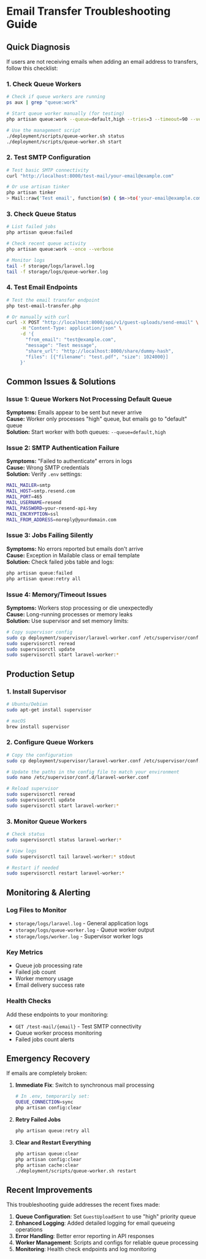 # Email Transfer Troubleshooting Guide

## Quick Diagnosis

If users are not receiving emails when adding an email address to transfers, follow this checklist:

### 1. Check Queue Workers
```bash
# Check if queue workers are running
ps aux | grep "queue:work"

# Start queue worker manually (for testing)
php artisan queue:work --queue=default,high --tries=3 --timeout=90 --verbose

# Use the management script
./deployment/scripts/queue-worker.sh status
./deployment/scripts/queue-worker.sh start
```

### 2. Test SMTP Configuration
```bash
# Test basic SMTP connectivity
curl "http://localhost:8000/test-mail/your-email@example.com"

# Or use artisan tinker
php artisan tinker
> Mail::raw('Test email', function($m) { $m->to('your-email@example.com')->subject('Test'); });
```

### 3. Check Queue Status
```bash
# List failed jobs
php artisan queue:failed

# Check recent queue activity
php artisan queue:work --once --verbose

# Monitor logs
tail -f storage/logs/laravel.log
tail -f storage/logs/queue-worker.log
```

### 4. Test Email Endpoints
```bash
# Test the email transfer endpoint
php test-email-transfer.php

# Or manually with curl
curl -X POST "http://localhost:8000/api/v1/guest-uploads/send-email" \
     -H "Content-Type: application/json" \
     -d '{
       "from_email": "test@example.com",
       "message": "Test message",
       "share_url": "http://localhost:8000/share/dummy-hash",
       "files": [{"filename": "test.pdf", "size": 1024000}]
     }'
```

## Common Issues & Solutions

### Issue 1: Queue Workers Not Processing Default Queue
**Symptoms:** Emails appear to be sent but never arrive  
**Cause:** Worker only processes "high" queue, but emails go to "default" queue  
**Solution:** Start worker with both queues: `--queue=default,high`

### Issue 2: SMTP Authentication Failure
**Symptoms:** "Failed to authenticate" errors in logs  
**Cause:** Wrong SMTP credentials  
**Solution:** Verify `.env` settings:
```bash
MAIL_MAILER=smtp
MAIL_HOST=smtp.resend.com
MAIL_PORT=465
MAIL_USERNAME=resend
MAIL_PASSWORD=your-resend-api-key
MAIL_ENCRYPTION=ssl
MAIL_FROM_ADDRESS=noreply@yourdomain.com
```

### Issue 3: Jobs Failing Silently
**Symptoms:** No errors reported but emails don't arrive  
**Cause:** Exception in Mailable class or email template  
**Solution:** Check failed jobs table and logs:
```bash
php artisan queue:failed
php artisan queue:retry all
```

### Issue 4: Memory/Timeout Issues
**Symptoms:** Workers stop processing or die unexpectedly  
**Cause:** Long-running processes or memory leaks  
**Solution:** Use supervisor and set memory limits:
```bash
# Copy supervisor config
sudo cp deployment/supervisor/laravel-worker.conf /etc/supervisor/conf.d/
sudo supervisorctl reread
sudo supervisorctl update
sudo supervisorctl start laravel-worker:*
```

## Production Setup

### 1. Install Supervisor
```bash
# Ubuntu/Debian
sudo apt-get install supervisor

# macOS
brew install supervisor
```

### 2. Configure Queue Workers
```bash
# Copy the configuration
sudo cp deployment/supervisor/laravel-worker.conf /etc/supervisor/conf.d/

# Update the paths in the config file to match your environment
sudo nano /etc/supervisor/conf.d/laravel-worker.conf

# Reload supervisor
sudo supervisorctl reread
sudo supervisorctl update
sudo supervisorctl start laravel-worker:*
```

### 3. Monitor Queue Workers
```bash
# Check status
sudo supervisorctl status laravel-worker:*

# View logs
sudo supervisorctl tail laravel-worker:* stdout

# Restart if needed
sudo supervisorctl restart laravel-worker:*
```

## Monitoring & Alerting

### Log Files to Monitor
- `storage/logs/laravel.log` - General application logs
- `storage/logs/queue-worker.log` - Queue worker output
- `storage/logs/worker.log` - Supervisor worker logs

### Key Metrics
- Queue job processing rate
- Failed job count
- Worker memory usage
- Email delivery success rate

### Health Checks
Add these endpoints to your monitoring:
- `GET /test-mail/{email}` - Test SMTP connectivity
- Queue worker process monitoring
- Failed jobs count alerts

## Emergency Recovery

If emails are completely broken:

1. **Immediate Fix**: Switch to synchronous mail processing
   ```bash
   # In .env, temporarily set:
   QUEUE_CONNECTION=sync
   php artisan config:clear
   ```

2. **Retry Failed Jobs**
   ```bash
   php artisan queue:retry all
   ```

3. **Clear and Restart Everything**
   ```bash
   php artisan queue:clear
   php artisan config:clear
   php artisan cache:clear
   ./deployment/scripts/queue-worker.sh restart
   ```

## Recent Improvements

This troubleshooting guide addresses the recent fixes made:

1. **Queue Configuration**: Set `GuestUploadSent` to use "high" priority queue
2. **Enhanced Logging**: Added detailed logging for email queueing operations  
3. **Error Handling**: Better error reporting in API responses
4. **Worker Management**: Scripts and configs for reliable queue processing
5. **Monitoring**: Health check endpoints and log monitoring